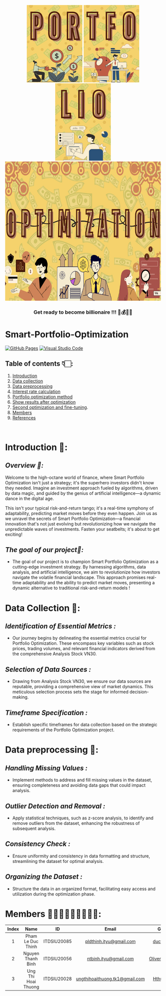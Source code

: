 <div align="center">
  <img src="./img_readme/pic1.jpg" alt="Banner" width="180" height="250">
  <img src="./img_readme/pic2.jpg" alt="Banner" width="180" height="250">
  <img src="./img_readme/pic3.jpg" alt="Banner" width="180" height="250">
</div>


<div align="center">
  <img src="./img_readme/pic4.jpg" alt="Banner" width="700" height="450">
</div>

<h3 align="center">Get ready to become billionaire !!! 🤑💰💸💵
 </h3>


# Smart-Portfolio-Optimization
<p>
<a href="#"><img alt="GitHub Pages" src="https://img.shields.io/badge/GitHub%20Pages-327FC7.svg?logo=github&logoColor=white"></a>
<a href="#"><img alt="Visual Studio Code" src="https://img.shields.io/badge/Python-0078d7.svg?logo=visual-studio-code&logoColor=white"></a>
</p>

## Table of contents 👇🏻:
1. [Introduction](#Introduction)
2. [Data collection](#Data_collection)
3. [Data preprocessing](#Data_preprocessing)
4. [Interest rate calculation](#Interest_rate_calculation)
5. [Portfolio optimization method](#Portfolio_optimization_method)
6. [Show results after optimization](#Show_results_after_optimization)
4. [Second optimization and fine-tuning](#Second_optimization_and_fine-tuning).
7. [Members](#Members)
8. [References](#References)

<br>

# Introduction 🧐: 
## *Overview 🐻:*
Welcome to the high-octane world of finance, where Smart Portfolio Optimization isn't just a strategy; it's the superhero investors didn't know they needed. Imagine an investment approach fueled by algorithms, driven by data magic, and guided by the genius of artificial intelligence—a dynamic dance in the digital age.

This isn't your typical risk-and-return tango; it's a real-time symphony of adaptability, predicting market moves before they even happen. Join us as we unravel the secrets of Smart Portfolio Optimization—a financial innovation that's not just evolving but revolutionizing how we navigate the unpredictable waves of investments. Fasten your seatbelts; it's about to get exciting!


## *The goal of our project🐃:*
- The goal of our project is to champion Smart Portfolio Optimization as a cutting-edge investment strategy. By harnessing algorithms, data analysis, and artificial intelligence, we aim to revolutionize how investors navigate the volatile financial landscape. This approach promises real-time adaptability and the ability to predict market moves, presenting a dynamic alternative to traditional risk-and-return models !

# Data Collection 🐃:

## *Identification of Essential Metrics :*
- Our journey begins by delineating the essential metrics crucial for Portfolio Optimization. These encompass key variables such as stock prices, trading volumes, and relevant financial indicators derived from the comprehensive Analysis Stock VN30.

## *Selection of Data Sources :*
- Drawing from Analysis Stock VN30, we ensure our data sources are reputable, providing a comprehensive view of market dynamics. This meticulous selection process sets the stage for informed decision-making.

## *Timeframe Specification :*
- Establish specific timeframes for data collection based on the strategic requirements of the Portfolio Optimization project.

# Data preprocessing 🐻:

##  *Handling Missing Values :*
- Implement methods to address and fill missing values in the dataset, ensuring completeness and avoiding data gaps that could impact analysis.

## *Outlier Detection and Removal :* 
- Apply statistical techniques, such as z-score analysis, to identify and remove outliers from the dataset, enhancing the robustness of subsequent analysis.

## *Consistency Check :*
- Ensure uniformity and consistency in data formatting and structure, streamlining the dataset for optimal analysis.

## *Organizing the Dataset :* 
- Structure the data in an organized format, facilitating easy access and utilization during the optimization phase.

  
# Members 👨🏻‍💻👨🏻‍💻👩🏻‍💻:

| Index |         Name          |     ID      |                  Email                  |                       Github                                |                              Position                              |
| :---: | :-------------------: | :---------: |:---------------------------------------:| :---------------------------------------------------------: | :----------------------------------------------------------------: |
|   1   |     Pham Le Duc Thinh | ITDSIU20085 |           pldthinh.ityu@gmail.com       |           [ducthinh17](https://github.com/ducthinh17)       |          Leader                                                    |
|   2   |    Nguyen Thanh Binh  | ITDSIU20056 |          ntbinh.ityu@gmail.com          | [OliverRed1602](https://github.com/OliverRed1602)           |         Member                                                     |
|   3   |   Ung Thi Hoai Thuong    | ITDSIU20028 |      ungthihoaithuong.tk1@gmail.com               |       [Hthuong92](https://github.com/Hthuong92)     |         Member                                                   

